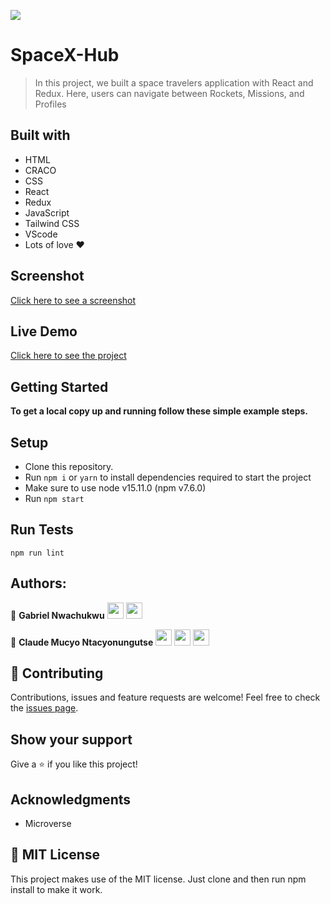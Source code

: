 ![](https://img.shields.io/badge/Microverse-blueviolet)
# SpaceX-Hub
> In this project, we built a space travelers application with React and Redux. Here, users can navigate between Rockets, Missions, and Profiles
## Built with
- HTML
- CRACO
- CSS
- React
- Redux
- JavaScript
- Tailwind CSS
- VScode
- Lots of love :heart:
## Screenshot
[Click here to see a screenshot](<img width="1440" alt="Screen Shot 2021-11-27 at 6 43 52 AM" src="https://user-images.githubusercontent.com/62937819/143659785-7746b52e-3a7b-495b-a550-16aeead6648c.png">
)
## Live Demo
[Click here to see the project](https://spacexapi-demo.netlify.app/)
## Getting Started
**To get a local copy up and running follow these simple example steps.**
## Setup
- Clone this repository.
- Run ``npm i`` or ``yarn`` to install dependencies required to start the project
- Make sure to use node v15.11.0 (npm v7.6.0)
- Run ``npm start``
## Run Tests
```
npm run lint
```
## Authors:
👤 **Gabriel Nwachukwu**
[<code><img height="26" src="https://cdn.iconscout.com/icon/free/png-256/github-153-675523.png"></code>](https://github.com/gabrielcoder247)
[<code><img height="26" src="https://upload.wikimedia.org/wikipedia/commons/thumb/c/c9/Linkedin.svg/1200px-Linkedin.svg.png"></code>](https://www.linkedin.com/in/gabriel-nwachukwu/)

 👤 **Claude Mucyo Ntacyonungutse**
[<code><img height="26" src="https://cdn.iconscout.com/icon/free/png-256/github-153-675523.png"></code>](https://github.com/Mucyosoda)
[<code><img height="26" src="https://upload.wikimedia.org/wikipedia/sco/thumb/9/9f/Twitter_bird_logo_2012.svg/1200px-Twitter_bird_logo_2012.svg.png"></code>]( https://twitter.com/ClaudeMucyo1)
 <a href="mailto:mucyosofa@gmail.com?subject=Hey Mucyo!"><img height="26" src="https://cdn.worldvectorlogo.com/logos/official-gmail-icon-2020-.svg"></a>

## 🤝 Contributing
Contributions, issues and feature requests are welcome!
Feel free to check the [issues page](https://github.com/gabrielcoder247/spacex-hubs/issues).
## Show your support
Give a ⭐️ if you like this project!
## Acknowledgments
- Microverse
## 📝 MIT License
This project makes use of the MIT license.
Just clone and then run npm install to make it work.




